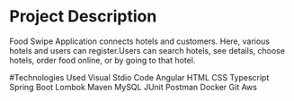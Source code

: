 # Project Description
Food Swipe Application connects hotels and customers. Here, various hotels and users can register.Users can search hotels, see details, choose hotels, order food online, or by going to that hotel.


#Technologies Used
Visual Stdio Code
Angular
HTML
CSS
Typescript
Spring Boot
Lombok
Maven
MySQL
JUnit
Postman
Docker
Git
Aws
